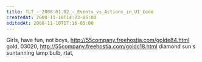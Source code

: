 ```yaml
---
title: TLT_-_2008.01.02_-_Events_vs_Actions_in_UI_Code
createdAt: 2008-11-10T14:23-05:00
editedAt: 2008-11-10T17:16-05:00
---
```


Girls, have fun, not boys, http://55company.freehostia.com/golde84.html gold,  03020, http://55company.freehostia.com/goldc18.html diamond sun s suntanning lamp bulb,  rtat, 

